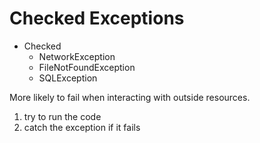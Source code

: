 # Checked Exceptions

- Checked
  - NetworkException
  - FileNotFoundException
  - SQLException

More likely to fail when interacting with outside resources.

1. try to run the code 
2.  catch the exception if it fails